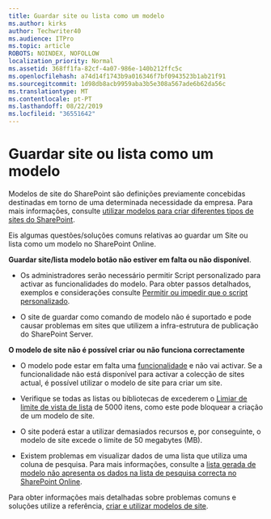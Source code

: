 ```yaml
---
title: Guardar site ou lista como um modelo
ms.author: kirks
author: Techwriter40
ms.audience: ITPro
ms.topic: article
ROBOTS: NOINDEX, NOFOLLOW
localization_priority: Normal
ms.assetid: 368ff1fa-82cf-4a07-986e-140b212ffc5c
ms.openlocfilehash: a74d14f1743b9a016346f7bf0943523b1ab21f91
ms.sourcegitcommit: 1d98db8acb9959aba3b5e308a567ade6b62da56c
ms.translationtype: MT
ms.contentlocale: pt-PT
ms.lasthandoff: 08/22/2019
ms.locfileid: "36551642"
---
```

# <a name="save-site-or-list-as-a-template"></a>Guardar site ou lista como um modelo

Modelos de site do SharePoint são definições previamente concebidas destinadas em torno de uma determinada necessidade da empresa. Para mais informações, consulte [utilizar modelos para criar diferentes tipos de sites do SharePoint](https://support.office.com/article/using-templates-to-create-different-kinds-of-sharepoint-sites-449eccec-ff99-4cf3-b62e-dcfee37e8da4).

Eis algumas questões/soluções comuns relativas ao guardar um Site ou lista como um modelo no SharePoint Online.

**Guardar site/lista modelo botão não estiver em falta ou não disponível**. 

- Os administradores serão necessário permitir Script personalizado para activar as funcionalidades do modelo. Para obter passos detalhados, exemplos e considerações consulte [Permitir ou impedir que o script personalizado](https://docs.microsoft.com/sharepoint/allow-or-prevent-custom-script).


- O site de guardar como comando de modelo não é suportado e pode causar problemas em sites que utilizem a infra-estrutura de publicação do SharePoint Server.


**O modelo de site não é possível criar ou não funciona correctamente**

- O modelo pode estar em falta uma [funcionalidade](https://social.technet.microsoft.com/wiki/contents/articles/14423.sharepoint-2013-existing-features-guid.aspx) e não vai activar. Se a funcionalidade não está disponível para activar a colecção de sites actual, é possível utilizar o modelo de site para criar um site.


- Verifique se todas as listas ou bibliotecas de excederem o [Limiar de limite de vista de lista](https://support.office.com/article/Manage-large-lists-and-libraries-in-SharePoint-B8588DAE-9387-48C2-9248-C24122F07C59) de 5000 itens, como este pode bloquear a criação de um modelo de site.


- O site poderá estar a utilizar demasiados recursos e, por conseguinte, o modelo de site excede o limite de 50 megabytes (MB).


- Existem problemas em visualizar dados de uma lista que utiliza uma coluna de pesquisa. Para mais informações, consulte a [lista gerada de modelo não apresenta os dados na lista de pesquisa correcta no SharePoint Online](https://support.office.com/article/template-generated-list-doesn-t-display-correct-data-for-a-column-in-sharepoint-online-20430b62-e40c-4f6f-8889-aa24e80d605a).


Para obter informações mais detalhadas sobre problemas comuns e soluções utilize a referência, [criar e utilizar modelos de site](https://support.office.com/article/Create-and-use-site-templates-60371B0F-00E0-4C49-A844-34759EBDD989).


